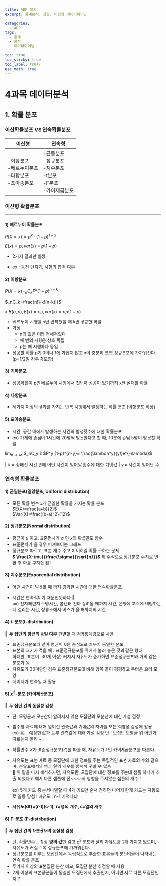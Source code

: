 ```yaml
---
title: ADP 필기
excerpt: 통계분석, 정형, 비정형 데이터마이닝

categories:
  - ADP
tags:
  - 통계
  - 분석
  - 데이터마이닝

toc: true
toc_sticky: true
toc_label: 차차차
use_math: true
---
```


# 4과목 데이터분석
## 1. 확률 분포
### 이산확률분포 VS 연속확률분포

|이산형|연속형|
|----|----|
|-이항분포<br/>-베르누이분포<br/>-다항분포<br/>-포아송분포|-균등분포<br/>-정규분포<br/>-지수분포<br/>-t분포<br/>-F분포<br/>-카이제곱분포|

### 이산형 확률분포
---
#### 1) 베르누이 확률분포

$P(X = x)=p^x\cdot(1-p)^{1-x}$
<br/>

$E(x)=p, var(x)=p(1-p)$

- 2가지 결과만 발생  

- ex : 동전 던지기, 시험의 합격 여부

#### 2) 이항분포

$P(X = k)=_nC_kP^k(1-p)^{n-k}$

$_nC_k=\frac{n!}{k!(n-k)!}$

$x~B(n,p), E(x)=np,   var(x)=np(1-p)$

- 베르누이 시행을 n번 반복했을 때 k번 성공할 확률
- 가정
  - n의 값은 미리 정해져있다
  - 매 번의 시행은 상호 독립
  - p는 매 시행마다 동일
- 성공할 확률 p가 0이나 1에 가깝지 않고 n이 충분히 크면 정규분포에 가까워진다 (p=1/2일 경우 종모양)

#### 3) 기하분포
- 성공확률이 p인 베르누이 시행에서 첫번째 성공이 있기까지 x번 실패할 확률


#### 4) 다항분포
- 세가지 이상의 결과를 가지는 반복 시행에서 발생하는 확률 분포 (이항분포 확장)

#### 5) 포아송분포
- 시간, 공간 내에서 발생하는 사건의 발생횟수에 대한 확률분포
- ex) 가게에 손님이 1시간에 20명씩 방문한다고 할 때, 10분에 손님 5명이 방문할 확률

$\lim_{n \to \infty}$ $_nC_y $ $P^y (1-p)^{n-y}= \frac{\lambda^y}{y!}e^{-\lambda}$

| $\lambda$ = 정해진 시간 안에 어떤 사건이 일어날 횟수에 대한 기댓값
| $y$ = 사건이 일어난 수

### 연속형 확률분포
#### 1) 균일분포(일양분포, Uniform distribution)
- 모든 확률 변수 $x$가 균일한 확률을 가지는 확률 분포 <br/>
$E(X)=\frac{a+b}{2}$ <br/>
$Var(X)=\frac{(b-a)^2}{12}$

#### 2) 정규분포(Normal distribution)
- 평균이 $\mu$ 이고, 표준편차가 $\sigma$ 인 $x$의 확률밀도 함수
- 표준편차가 클 경우 퍼져보이는 그래프
- 정규분포 따르고, 표본 개수 주고 X 이하일 확률 구하는 문제 <br/>
**$ \frac{X-\mu}{\frac{\sigma}{\sqrt{n}}}$**
위 수식으로 정규분포 수치로 변환 후 확률 구하면 됨 !

#### 3) 지수분포(Exponential distribution)
- 어떤 사건이 발생할 때 까지 경과한 시간에 대한 연속확률분포
+ 시간은 연속적이기 때문인듯하다 🤔 <br/>
ex) 전자레인지 수명시간, 콜센터 전화 걸려올 때까지 시간, 은행에 고객에 내방하는데 걸리는 시간, 정류소에서 버스가 올 때까지의 시간

#### 4) t-분포(t-distribution)
📌 **두 집단의 평균의 동일 여부** 판별할 때 검정통계량으로 사용
- 표준정규분포와 같이 평균이 0을 중심으로 좌우가 동일한 분포
- 표본의 크기가 적을 때 : 표준정규분포를 위에서 눌러 놓은 것과 같은 형태  
 하지만, 표본이 (30개 이상) 커져서 자유도가 증가하면 표준정규분포와 거의 같은 분포가 됨
- 자유도가 30미만인 경우 표준정규분포에 비해 양쪽 끝이 평평하고 두터운 꼬리 모양
- 데이터가 연속일 때 활용 <br/>

#### 5) $\chi^2$-분포 (카이제곱분포)
📌 **두 집단 간의 동질성 검정**
- 단, 모평균과 모분산이 알려지지 않은 모집단의 모분산에 대한 가설 검정
- 범주형 자료에 대해 얻어진 관측값과 기대값의 차이를 보는 적합성 검정에 활용<br/>
ex) 음... 예상한 값과 트루 관측값에 대해 가설 검정 단 ! 모집단 모평균 뭐 어떤거 따르는지 몰라 ~ 

- 확률변수 $X$가 표준정규분포($Z$)를 따를 때, 자유도가 $k$인 카이제곱분포를 따른다.
- 자유도는 표본 자료 중 모집단에 대한 정보를 주는 독립적인 표본 자료의 수와 같으며, 분할표에서의 행과 열의 개수를 통해서 구할 수 있음 <br/>
🤔 위 말을 다시 해석하자면, 자유도란, 모집단에 대한 정보를 주는데 샘플 하나가 추출 되었다고 해서 다른 샘플에 전~~~~혀 영향을 주지않는 샘플의 개수 !<br/><br/>
ex) 5개 카드 중 순서나열할 때 4개 카드만 순서 정하면 나머지 한개 카드는 자동으로 꼴등 당첨 ! 자유도 : n-1 기억나냐
- **자유도(df)=(r-1)(c-1), r=행의 개수, c=열의 개수**

#### 6) F-분포 (F-distribution)
📌 **두 집단 간의 ✨분산✨의 동질성 검정**
- 단, 확률변수는 항상 **양의 값**만 갖고 $\chi^2$ 분포와 달리 자유도를 2개 가지고 있으며, 자유도가 커질 수록 정규분포에 가까워진다.
- 정규분포를 이루는 모집단에서 독립적으로 추출한 표본들의 분산비율이 나타내는 연속 확률 분포
- 두가지 이상의 표본집단 분산 비교, 모집단 분산 추정할 때 사용
- 2개 이상의 표본평균들이 동일한 모집단에서 추출인지, 아니면 서로 다른 모집단인지 ?